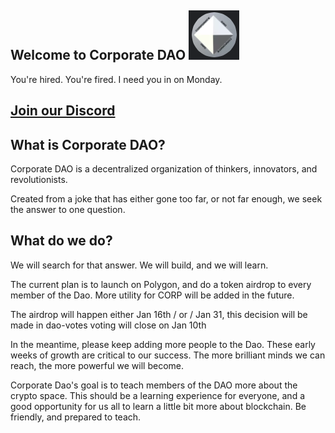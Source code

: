 ## Welcome to Corporate DAO ![CorpDAO_Logo](corpdao_logo.PNG)

You're hired.
You're fired.
I need you in on Monday.
## <a href="https://discord.gg/dTFACq3Srx">Join our Discord</a>


## What is Corporate DAO?
Corporate DAO is a decentralized organization of thinkers, innovators, and revolutionists. 

Created from a joke that has either gone too far, or not far enough, we seek the answer to one question. 

## What do we do?
We will search for that answer. We will build, and we will learn.

The current plan is to launch on Polygon, and do a token airdrop to every member of the Dao. More utility for CORP will be added in the future. 

The airdrop will happen either Jan 16th / or / Jan 31, this decision will be made in dao-votes  voting will close on Jan 10th

In the meantime, please keep adding more people to the Dao. These early weeks of growth are critical to our success. The more brilliant minds we can reach, the more powerful we will become. 

Corporate Dao's goal is to teach members of the DAO more about the crypto space. 
This should be a learning experience for everyone, and a good opportunity for us all to learn a little bit more about blockchain. 
Be friendly, and prepared to teach.


